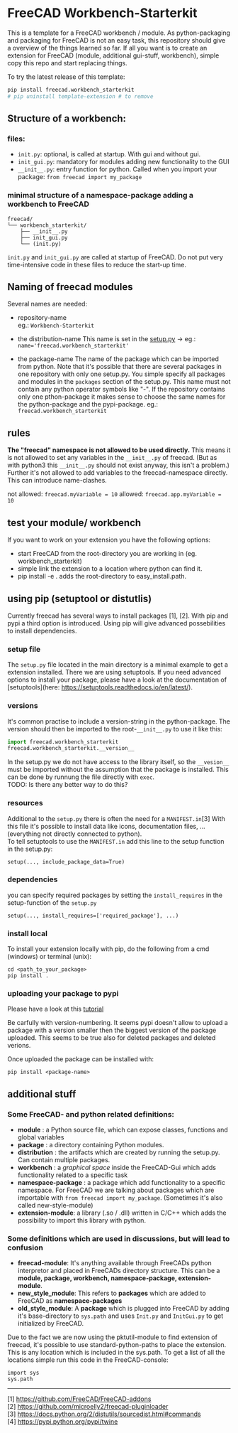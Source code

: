 # FreeCAD Workbench-Starterkit

This is a template for a FreeCAD workbench / module. As python-packaging and packaging for FreeCAD is not an easy task, this repository should give a overview of the things learned so far. If all you want is to create an extension for FreeCAD (module, additional gui-stuff, workbench), simple copy this repo and start replacing things.

To try the latest release of this template:
```bash
pip install freecad.workbench_starterkit
# pip uninstall template-extension # to remove
```

## Structure of a workbench:

### files:

- `init.py`: optional, is called at startup. With gui and without gui.
- `init_gui.py`: mandatory for modules adding new functionality to the GUI
- `__init__.py`: entry function for python. Called when you import your package: `from freecad import my_package`

### minimal structure of a namespace-package adding a workbench to FreeCAD

```
freecad/
└── workbench_starterkit/
    ├── __init__.py
    ├── init_gui.py
    └── (init.py)
```

`init.py` and `init_gui.py` are called at startup of FreeCAD. Do not put very time-intensive code in these files to reduce the start-up time.


## Naming of freecad modules

Several names are needed:
- repository-name   
eg.: `Workbench-Starterkit`

- the distribution-name
This name is set in the [setup.py](setup.py) ->
eg.: `name='freecad.workbench_starterkit'`

- the package-name
The name of the package which can be imported from python. Note that it's possible that there are several packages in one repository with only one setup.py. You simple specify all packages and modules in the `packages` section of the setup.py.
This name must not contain any python operator symbols like "-".
If the repository contains only one pthon-package it makes sense to choose the same names for the python-package and the pypi-package.
eg.: `freecad.workbench_starterkit`


## rules

**The "freecad" namespace is not allowed to be used directly.** This means it is not allowed to set any variables in the `__init__.py` of freecad. (But as with python3 this `__init__.py` should not exist anyway, this isn't a problem.) Further it's not allowed to add variables to the freecad-namespace directly. This can introduce name-clashes.

not allowed: `freecad.myVariable = 10` allowed: `freecad.app.myVariable = 10`


## test your module/ workbench

If you want to work on your extension you have the following options:

- start FreeCAD from the root-directory you are working in (eg. workbench_starterkit)
- simple link the extension to a location where python can find it.
- pip install -e . adds the root-directory to easy_install.path.

## using pip (setuptool or distutlis)

Currently freecad has several ways to install packages [1], [2]. With pip and pypi a third option is introduced. Using pip will give advanced possebilities to install dependencies.

### setup file

The `setup.py` file located in the main directory is a minimal example to get a extension installed. There we are using setuptools. If you need advanced options to install your package, please have a look at the documentation of [setuptools](here: https://setuptools.readthedocs.io/en/latest/).

### versions

It's common practise to include a version-string in the python-package. The version should then be imported to the root-`__init__.py` to use it like this:

```python
import freecad.workbench_starterkit
freecad.workbench_starterkit.__version__
```

In the setup.py we do not have access to the library itself, so the `__vesion__` must be imported without the assumption that the package is installed. This can be done by runnung the file directly with `exec`.   
TODO: Is there any better way to do this?

### resources

Additional to the `setup.py` there is often the need for a `MANIFEST.in`[3] With this file it's possible to install data like icons, documentation files, ... (everything not directly connected to python).<br>
To tell setuptools to use the `MANIFEST.in` add this line to the setup function in the setup.py:

```
setup(..., include_package_data=True)
```

### dependencies

you can specify required packages by setting the `install_requires` in the setup-function of the `setup.py`

```
setup(..., install_requires=['required_package'], ...)
```

### install local

To install your extension locally with pip, do the following from a cmd (windows) or terminal (unix):

```
cd <path_to_your_package>
pip install .
```

### uploading your package to pypi

Please have a look at this [tutorial](https://pypi.python.org/pypi/twine)

Be carfully with version-numbering. It seems pypi doesn't allow to upload a package with a version smaller then the biggest version of the package uploaded. This seems to be true also for deleted packages and deleted verions.

Once uploaded the package can be installed with:

```
pip install <package-name>
```

## additional stuff

### Some FreeCAD- and python related definitions:

- **module** : a Python source file, which can expose classes, functions and global variables
- **package** : a directory containing Python modules.
- **distribution** : the artifacts which are created by running the setup.py. Can contain multiple packages.
- **workbench** : a _graphical space_ inside the FreeCAD-Gui which adds functionality related to a specific task
- **namespace-package** : a package which add functionality to a specific namespace. For FreeCAD we are talking about packages which are importable with `from freecad import my_package`. (Sometimes it's also called new-style-module)
- **extension-module**: a library (.so / .dll) written in C/C++ which adds the possibility to import this library with python.

### Some definitions which are used in discussions, but will lead to confusion

- **freecad-module**: It's anything available through FreeCADs python interpretor and placed in FreeCADs directory structure. This can be a **module, package, workbench, namespace-package, extension-module**.
- **new_style_module**: This refers to **packages** which are added to FreeCAD as **namespace-packages**
- **old_style_module**: A **package** which is plugged into FreeCAD by adding it's base-directory to `sys.path` and uses `Init.py` and `InitGui.py` to get initialized by FreeCAD.

Due to the fact we are now using the pktutil-module to find extension of freecad, it's possible to use standard-python-paths to place the extension. This is any location which is included in the sys.path. To get a list of all the locations simple run this code in the FreeCAD-console:

```
import sys
sys.path
```

--------------------------------------------------------------------------------

[1] <https://github.com/FreeCAD/FreeCAD-addons><br>
[2] <https://github.com/microelly2/freecad-pluginloader><br>
[3] <https://docs.python.org/2/distutils/sourcedist.html#commands><br>
[4] <https://pypi.python.org/pypi/twine>
